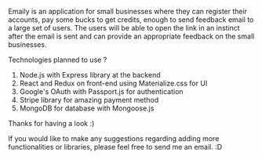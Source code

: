 Emaily is an application for small businesses where they can register their accounts, pay some bucks to get credits, enough to send feedback email to a large set of users. The users will be able to open the link in an instinct after the email is sent and can provide an appropriate feedback on the small businesses. 

Technologies planned to use ?
1. Node.js with Express library at the backend
2. React and Redux on front-end using Materialize.css for UI
3. Google's OAuth with Passport.js for authentication
4. Stripe library for amazing payment method 
5. MongoDB for database with Mongoose.js

Thanks for having a look :) 

If you would like to make any suggestions regarding adding more functionalities or libraries, please feel free to send me an email. :D
